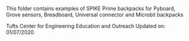 This folder contains examples of SPIKE Prime backpacks for Pyboard, Grove sensors, Breadboard, Universal connector and Microbit backpacks

Tufts Center for Engineering Education and Outreach
Updated on: 01/07/2020
